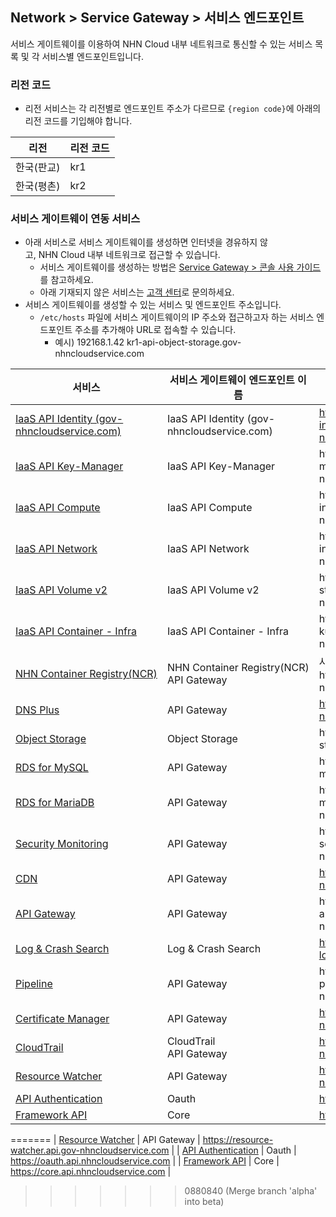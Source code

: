 ## Network > Service Gateway > 서비스 엔드포인트

서비스 게이트웨이를 이용하여 NHN Cloud 내부 네트워크로 통신할 수 있는 서비스 목록 및 각 서비스별 엔드포인트입니다.

### 리전 코드

* 리전 서비스는 각 리전별로 엔드포인트 주소가 다르므로 `{region code}`에 아래의 리전 코드를 기입해야 합니다.

| 리전 | 리전 코드 |
| --- | ----- |
| 한국(판교) | kr1 |
| 한국(평촌) | kr2 |

### 서비스 게이트웨이 연동 서비스

* 아래 서비스로 서비스 게이트웨이를 생성하면 인터넷을 경유하지 않고, NHN Cloud 내부 네트워크로 접근할 수 있습니다.
    * 서비스 게이트웨이를 생성하는 방법은 [Service Gateway > 콘솔 사용 가이드](/Network/Service%20Gateway/ko/console-guide-gov/)를 참고하세요.
    * 아래 기재되지 않은 서비스는 [고객 센터](https://www.gov-nhncloud.com/kr/support/inquiry)로 문의하세요.
* 서비스 게이트웨이를 생성할 수 있는 서비스 및 엔드포인트 주소입니다.
    * `/etc/hosts` 파일에 서비스 게이트웨이의 IP 주소와 접근하고자 하는 서비스 엔드포인트 주소를 추가해야 URL로 접속할 수 있습니다.
        * 예시) 192168.1.42 kr1-api-object-storage.gov-nhncloudservice.com

| 서비스 | 서비스 게이트웨이 엔드포인트 이름 | 엔드포인트 주소 |
| --- | ------------------ | -------- |
| [IaaS API Identity (gov-nhncloudservice.com)](/Compute/Compute/ko/identity-api-gov/#token) | IaaS API Identity (gov-nhncloudservice.com) | https://api-identity-infrastructure.gov-nhncloudservice.com |
| [IaaS API Key-Manager](/Network/Load%20Balancer/ko/public-api-gov/) | IaaS API Key-Manager | https://{region code}-api-key-manager-infrastructure.gov-nhncloudservice.com |
| [IaaS API Compute](/Compute/Instance/ko/public-api-gov/) | IaaS API Compute | https://{region code}-api-instance-infrastructure.gov-nhncloudservice.com |
| [IaaS API Network](/Network/VPC/ko/public-api-gov/) | IaaS API Network | https://{region code}-api-network-infrastructure.gov-nhncloudservice.com |
| [IaaS API Volume v2](/Storage/Block%20Storage/ko/public-api-gov/) | IaaS API Volume v2 | https://{region code}-api-block-storage-infrastructure.gov-nhncloudservice.com |
| [IaaS API Container - Infra](/Container/NKS/ko/gov-public-api/) | IaaS API Container - Infra | https://{region code}-api-kubernetes-infrastructure.gov-nhncloudservice.com |
| [NHN Container Registry(NCR)](/Container/NCR/ko/public-api-gov/) | NHN Container Registry(NCR)<br>API Gateway | 사용자 레지스트리 URI<br>https://{region code}-ncr.api.gov-nhncloudservice.com |
| [DNS Plus](/Network/DNS%20Plus/ko/api-guide-gov/) | API Gateway | https://dnsplus.api.gov-nhncloudservice.com |
| [Object Storage](/Storage/Object%20Storage/ko/api-guide-gov/) | Object Storage | https://{region code}-api-object-storage.gov-nhncloudservice.com |
| [RDS for MySQL](/Database/RDS%20for%20MySQL/ko/api-guide-v3.0-gov) | API Gateway | https://{region code}-rds-mysql.api.gov-nhncloudservice.com |
| [RDS for MariaDB](/Database/RDS%20for%20MariaDB/ko/api-guide-v3.0-gov/) | API Gateway | https://{region code}-rds-mariadb.api.gov-nhncloudservice.com |
| [Security Monitoring](/Security/Security%20Monitoring/ko/Overview-gov/) | API Gateway | https://{region code}-secmon.api.gov-nhncloudservice.com |
| [CDN](/Contents%20Delivery/CDN/ko/api-guide-v2.0-gov/) | API Gateway | https://cdn.api.gov-nhncloudservice.com |
| [API Gateway](/Application%20Service/API%20Gateway/ko/api-guide-v1.0-gov/) | API Gateway | https://{region code}-apigateway.api.gov-nhncloudservice.com |
| [Log & Crash Search](/Data%20&%20Analytics/Log%20&%20Crash%20Search/ko/api-guide/) | Log & Crash Search | https://api-logncrash.nhncloudservice.com |
| [Pipeline](/Dev%20Tools/Pipeline/ko/api-guide-gov/) | API Gateway | https://{region code}-pipeline.api.gov-nhncloudservice.com |
| [Certificate Manager](/Management/Certificate%20Manager/ko/api-guide-v1.1-gov/) | API Gateway | https://certmanager.api.gov-nhncloudservice.com |
| [CloudTrail](/Governance%20&%20Audit/CloudTrail/ko/api-guide-gov/) | CloudTrail<br>API Gateway | https://cloud-trail.api.gov-nhncloudservice.com |
| [Resource Watcher](/Governance%20&%20Audit/Resource%20Watcher/ko/api-v2-guide-gov/) | API Gateway | https://resource-watcher.api.gov-nhncloudservice.com | 
| [API Authentication](/nhncloud/ko/public-api/api-authentication/) | Oauth | https://oauth.api.nhncloudservice.com | 
| [Framework API](/nhncloud/ko/public-api/framework-api/) | Core | https://core.api.nhncloudservice.com | 

=======
| [Resource Watcher](/Governance%20&%20Audit/Resource%20Watcher/ko/api-v2-guide-gov/) | API Gateway | https://resource-watcher.api.gov-nhncloudservice.com | 
| [API Authentication](/nhncloud/ko/public-api/api-authentication/) | Oauth | https://oauth.api.nhncloudservice.com | 
| [Framework API](/nhncloud/ko/public-api/framework-api/) | Core | https://core.api.nhncloudservice.com | 
>>>>>>> 0880840 (Merge branch 'alpha' into beta)


